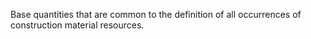 ﻿Base quantities that are common to the definition of all occurrences of construction material resources.
